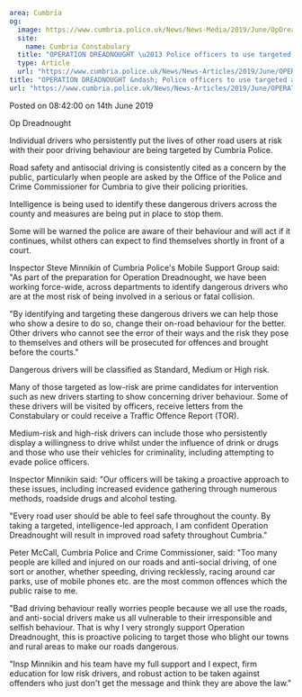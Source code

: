 ```yaml
area: Cumbria
og:
  image: https://www.cumbria.police.uk/News/News-Media/2019/June/OpDreadnoughtjpg.jpg
  site:
    name: Cumbria Constabulary
  title: "OPERATION DREADNOUGHT \u2013 Police officers to use targeted approach to making roads safer"
  type: Article
  url: "https://www.cumbria.police.uk/News/News-Articles/2019/June/OPERATION-DREADNOUGHT-\u2013-Police-officers-to-use-targeted-approach-to-making-roads-safer.aspx"
title: "OPERATION DREADNOUGHT &ndash; Police officers to use targeted approach to making roads safer OPERATION DREADNOUGHT \u2013 Police officers to use targeted approach to making roads safer"
url: "https://www.cumbria.police.uk/News/News-Articles/2019/June/OPERATION-DREADNOUGHT-\u2013-Police-officers-to-use-targeted-approach-to-making-roads-safer.aspx"
```

Posted on 08:42:00 on 14th June 2019

Op Dreadnought

Individual drivers who persistently put the lives of other road users at risk with their poor driving behaviour are being targeted by Cumbria Police.

Road safety and antisocial driving is consistently cited as a concern by the public, particularly when people are asked by the Office of the Police and Crime Commissioner for Cumbria to give their policing priorities.

Intelligence is being used to identify these dangerous drivers across the county and measures are being put in place to stop them.

Some will be warned the police are aware of their behaviour and will act if it continues, whilst others can expect to find themselves shortly in front of a court.

Inspector Steve Minnikin of Cumbria Police's Mobile Support Group said: "As part of the preparation for Operation Dreadnought, we have been working force-wide, across departments to identify dangerous drivers who are at the most risk of being involved in a serious or fatal collision.

"By identifying and targeting these dangerous drivers we can help those who show a desire to do so, change their on-road behaviour for the better. Other drivers who cannot see the error of their ways and the risk they pose to themselves and others will be prosecuted for offences and brought before the courts."

Dangerous drivers will be classified as Standard, Medium or High risk.

Many of those targeted as low-risk are prime candidates for intervention such as new drivers starting to show concerning driver behaviour. Some of these drivers will be visited by officers, receive letters from the Constabulary or could receive a Traffic Offence Report (TOR).

Medium-risk and high-risk drivers can include those who persistently display a willingness to drive whilst under the influence of drink or drugs and those who use their vehicles for criminality, including attempting to evade police officers.

Inspector Minnikin said: "Our officers will be taking a proactive approach to these issues, including increased evidence gathering through numerous methods, roadside drugs and alcohol testing.

"Every road user should be able to feel safe throughout the county. By taking a targeted, intelligence-led approach, I am confident Operation Dreadnought will result in improved road safety throughout Cumbria."

Peter McCall, Cumbria Police and Crime Commissioner, said: "Too many people are killed and injured on our roads and anti-social driving, of one sort or another, whether speeding, driving recklessly, racing around car parks, use of mobile phones etc. are the most common offences which the public raise to me.

"Bad driving behaviour really worries people because we all use the roads, and anti-social drivers make us all vulnerable to their irresponsible and selfish behaviour. That is why I very strongly support Operation Dreadnought, this is proactive policing to target those who blight our towns and rural areas to make our roads dangerous.

"Insp Minnikin and his team have my full support and I expect, firm education for low risk drivers, and robust action to be taken against offenders who just don't get the message and think they are above the law."
